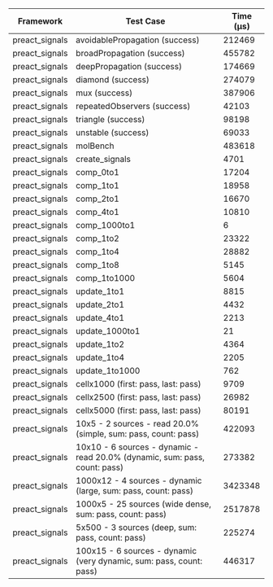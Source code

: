| Framework | Test Case | Time (μs) |
| --- | --- | --- |
| preact_signals | avoidablePropagation (success) | 212469 |
| preact_signals | broadPropagation (success) | 455782 |
| preact_signals | deepPropagation (success) | 174669 |
| preact_signals | diamond (success) | 274079 |
| preact_signals | mux (success) | 387906 |
| preact_signals | repeatedObservers (success) | 42103 |
| preact_signals | triangle (success) | 98198 |
| preact_signals | unstable (success) | 69033 |
| preact_signals | molBench | 483618 |
| preact_signals | create_signals | 4701 |
| preact_signals | comp_0to1 | 17204 |
| preact_signals | comp_1to1 | 18958 |
| preact_signals | comp_2to1 | 16670 |
| preact_signals | comp_4to1 | 10810 |
| preact_signals | comp_1000to1 | 6 |
| preact_signals | comp_1to2 | 23322 |
| preact_signals | comp_1to4 | 28882 |
| preact_signals | comp_1to8 | 5145 |
| preact_signals | comp_1to1000 | 5604 |
| preact_signals | update_1to1 | 8815 |
| preact_signals | update_2to1 | 4432 |
| preact_signals | update_4to1 | 2213 |
| preact_signals | update_1000to1 | 21 |
| preact_signals | update_1to2 | 4364 |
| preact_signals | update_1to4 | 2205 |
| preact_signals | update_1to1000 | 762 |
| preact_signals | cellx1000 (first: pass, last: pass) | 9709 |
| preact_signals | cellx2500 (first: pass, last: pass) | 26982 |
| preact_signals | cellx5000 (first: pass, last: pass) | 80191 |
| preact_signals | 10x5 - 2 sources - read 20.0% (simple, sum: pass, count: pass) | 422093 |
| preact_signals | 10x10 - 6 sources - dynamic - read 20.0% (dynamic, sum: pass, count: pass) | 273382 |
| preact_signals | 1000x12 - 4 sources - dynamic (large, sum: pass, count: pass) | 3423348 |
| preact_signals | 1000x5 - 25 sources (wide dense, sum: pass, count: pass) | 2517878 |
| preact_signals | 5x500 - 3 sources (deep, sum: pass, count: pass) | 225274 |
| preact_signals | 100x15 - 6 sources - dynamic (very dynamic, sum: pass, count: pass) | 446317 |
